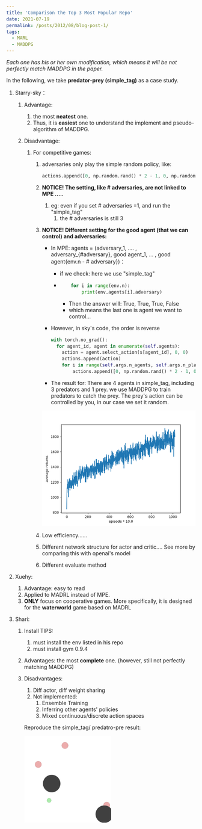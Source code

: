 ```yaml
---
title: 'Comparison the Top 3 Most Popular Repo'
date: 2021-07-19
permalink: /posts/2012/08/blog-post-1/
tags:
  - MARL
  - MADDPG
---
```


*Each one has his or her own modification, which means it will be not perfectly match MADDPG in the paper.*

In the following, we take **predator-prey (simple_tag)** as a case study.

1. Starry-sky：

   1. Advantage: 

      1. the most **neatest** one.
      2. Thus, it is **easiest** one to understand the implement and pseudo-algorithm of MADDPG.

   2. Disadvantage:

      1. For competitive games:

         1. adversaries only play the simple random policy, like:

            ```python
            actions.append([0, np.random.rand() * 2 - 1, 0, np.random.rand() * 2 - 1, 0])
            ```

         2. **NOTICE! The setting, like # adversaries, are not linked to MPE .....**

            1. eg: even if you set # adversaries =1, and run the "simple_tag"
               1. the # adversaries is still 3

         3. **NOTICE! Different setting for the good agent (that we can control) and adversaries:**

            - In MPE: agents = (adversary_1, .... , adversary_{#adversary},  good agent_1, ... , good agent{env.n - # adversary})：

              - if we check: here we use "simple_tag"

              - ```python
                    for i in range(env.n):
                        print(env.agents[i].adversary)
                ```

                - Then the answer will: True, True, True, False
                - which means the last one is agent we want to control...

            - However, in sky's code, the order is reverse

              ```python
              with torch.no_grad():
                for agent_id, agent in enumerate(self.agents):
                  action = agent.select_action(s[agent_id], 0, 0)
                  actions.append(action)
                  for i in range(self.args.n_agents, self.args.n_players):
                      actions.append([0, np.random.rand() * 2 - 1, 0, np.random.rand() * 2 - 1, 0])
              ```

            - The result for: There are 4 agents in simple_tag, including 3 predators and 1 prey. we use MADDPG to train predators to catch the prey. The prey's action can be controlled by you, in our case we set it random. 

            <img src="./../images/post/post1_2.png" alt="simple_tag_plt" style="zoom:72%;" />

         4. Low efficiency......

         5. Different network structure  for actor and critic.... See more by comparing this with openai's model

         6. Different evaluate method

2. Xuehy: 

   1. Advantage: easy to read
   2. Applied to MADRL instead of MPE.
   3. **ONLY** focus on cooperative games. More specifically, it is designed for the **waterworld** game based on MADRL

3. Shari:

   1. Install TIPS:

      1. must install the env listed in his repo
      2. must install gym 0.9.4

   2. Advantages: the most **complete** one. (however, still not perfectly matching MADDPG)

   3. Disadvantages:

      1. Diff actor, diff weight sharing
      2. Not implemented:
         1. Ensemble Training
         2. Inferring other agents' policies
         3. Mixed continuous/discrete action spaces

      

      Reproduce the simple_tag/ predatro-pre result:

      <img src="./../images/post/post1_1.gif" alt="0_3" style="zoom: 33%;" />
